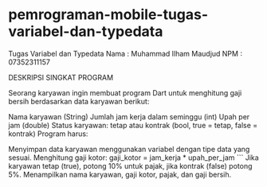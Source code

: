 # pemrograman-mobile-tugas-variabel-dan-typedata
Tugas Variabel dan Typedata
Nama : Muhammad Ilham Maudjud
NPM : 07352311157 

DESKRIPSI SINGKAT PROGRAM

Seorang karyawan ingin membuat program Dart untuk menghitung gaji bersih berdasarkan data karyawan berikut:

Nama karyawan (String)
Jumlah jam kerja dalam seminggu (int)
Upah per jam (double)
Status karyawan: tetap atau kontrak (bool, true = tetap, false = kontrak)
Program harus:

Menyimpan data karyawan menggunakan variabel dengan tipe data yang sesuai.
Menghitung gaji kotor:
gaji_kotor = jam_kerja * upah_per_jam ```
Jika karyawan tetap (true), potong 10% untuk pajak, jika kontrak (false) potong 5%.
Menampilkan nama karyawan, gaji kotor, pajak, dan gaji bersih.
